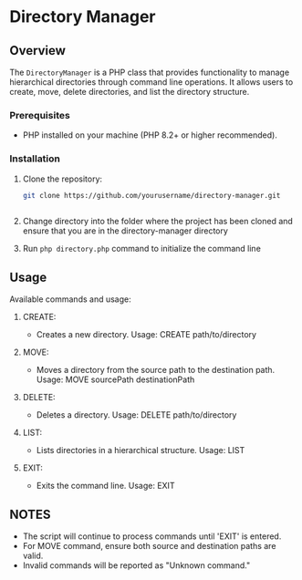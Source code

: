 # Directory Manager
 
## Overview
 
The `DirectoryManager` is a PHP class that provides functionality to manage hierarchical directories through command line operations. It allows users to create, move, delete directories, and list the directory structure.
 
### Prerequisites
 
- PHP installed on your machine (PHP 8.2+ or higher recommended).
 
### Installation
 
1. Clone the repository:
 
   ```bash
   git clone https://github.com/yourusername/directory-manager.git
 
2. Change directory into the folder where the project has been cloned and ensure that you are in the  directory-manager directory
 
3. Run `php directory.php` command to initialize the command line
 
 
## Usage
 
Available commands and usage:
 
1. CREATE:
    - Creates a new directory.
    Usage: CREATE path/to/directory
 
2. MOVE:
    -  Moves a directory from the source path to the destination path.
    Usage: MOVE sourcePath destinationPath
 
3. DELETE:
    -  Deletes a directory.
    Usage: DELETE path/to/directory
 
4. LIST:
    -  Lists directories in a hierarchical structure.
    Usage: LIST
 
4. EXIT:
    -  Exits the command line.
    Usage: EXIT
 
## NOTES
- The script will continue to process commands until 'EXIT' is entered.
- For MOVE command, ensure both source and destination paths are valid.
- Invalid commands will be reported as "Unknown command."